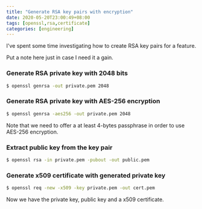 ```yaml
---
title: "Generate RSA key pairs with encryption"
date: 2020-05-20T23:00:49+08:00
tags: [openssl,rsa,certificate]
categories: [engineering]
---
```


I've spent some time investigating how to create RSA key pairs for a feature.

Put a note here just in case I need it a gain.

### Generate RSA private key with 2048 bits

```sh
$ openssl genrsa -out private.pem 2048
```

### Generate RSA private key with AES-256 encryption

```sh
$ openssl genrsa -aes256 -out private.pem 2048
```

Note that we need to offer a at least 4-bytes passphrase in order to use AES-256 encryption.

### Extract public key from the key pair

```sh
$ openssl rsa -in private.pem -pubout -out public.pem
```

### Generate x509 certificate with generated private key

```sh
$ openssl req -new -x509 -key private.pem -out cert.pem
```

Now we have the private key, public key and a x509 certificate.
